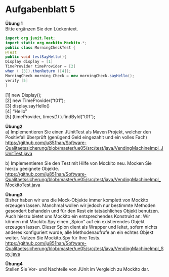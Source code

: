 # Aufgabenblatt 5

**Übung 1**<br>
 Bitte ergänzen Sie den Lückentext.

```java
import org.junit.Test;
import static org.mockito.Mockito.*;
public class MorningCheckTest {
@Test
public void testSayHello(){
Display display = [1]
TimeProvider timeProvider = [2]
when ( [3]).thenReturn ([4]);
MorningCheck morning Check = new morningCheck.sayHello();
verify [5]
}
```
[1] new Display();<br>
[2] new TimeProvider(“t01”);<br>
[3] display.sayHello()<br>
[4] “Hello”<br>
[5] (timeProvider, times(1) ).findById(“t01”);<br>


**Übung2**<br>
a) Implementieren Sie einen JUnitTest als Maven Projekt, welcher den Positivfall überprüft (genügend Geld eingezahlt und ein volles Fach)<br>
https://github.com/ju851han/Software-Qualitaetssicherung/blob/master/ue05/src/test/java/VendingMachineImpl_JUnitTest.java

b) Implementieren Sie den Test mit Hilfe von Mockito neu. Mocken Sie hierzu geeignete Objekte.<br>
https://github.com/ju851han/Software-Qualitaetssicherung/blob/master/ue05/src/test/java/VendingMachineImpl_MockitoTest.java

**Übung3**<br>
Bisher haben wir uns die Mock-Objekte immer komplett von Mockito erzeugen lassen. Manchmal wollen wir jedoch nur bestimmte Methoden gesondert behandeln und für den Rest ein tatsächliches Objekt benutzen. Auch hierzu bietet uns Mockito ein entsprechendes Konstrukt an: Wir können mit Mockito.Spy einen „Spion“ auf ein existierendes Objekt erzeugen lassen. Dieser Spion dient als Wrapper und leitet, sofern nichts anderes konfiguriert wurde, alle Methodenaufrufe an ein echtes Objekt weiter. Nutzen Sie Mockito.Spy für Ihre Tests.<br>
https://github.com/ju851han/Software-Qualitaetssicherung/blob/master/ue05/src/test/java/VendingMachineImpl_Spy.java

**Übung4**<br>
Stellen Sie Vor- und Nachteile von JUnit im Vergleich zu Mockito dar.

